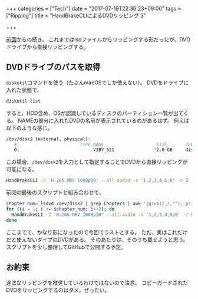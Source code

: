 +++
categories = ["Tech"]
date = "2017-07-19T22:36:23+09:00"
tags = ["Ripping"]
title = "HandBrakeCLIによるDVDリッピング 3"

+++

[前回](../ripping_2/)からの続き。
これまではisoファイルからリッピングする形だったが、DVDドライブから直接リッピングする。

<!--more-->

## DVDドライブのパスを取得
`diskutil`コマンドを使う（たぶんmacOSでしか使えない）。
DVDをドライブに入れた状態で、

```bash
diskutil list
```

すると、HDD含め、OSが認識しているディスクのパーティション一覧が出てくる。
NAMEの部分に入れたDVDの名前が表示されているのがあるはず。
例えば以下のような感じ。

```bash
/dev/disk2 (external, physical):
   #:                       TYPE NAME                    SIZE       IDENTIFIER
   0:                            VIBY_521               *2.0 GB     disk2
```

この場合、`/dev/disk2`を入力として指定することでDVDから直接リッピングが可能になる。

```bash
HandBrakeCLI -Z 'H.265 MKV 1080p30' --all-audio -s '1,2,3,4,5,6' -c 1 -i /dev/disk2 -o hoge_1.mkv
```

前回の最後のスクリプトと組み合わせて、

```bash
chapter_num=`lsdvd /dev/disk2 | grep Chapters | awk '{gsub(/,/,""); print $6}'`
for ((i = 1; i <= $chapter_num; i++)); do
  HandBrakeCLI -Z 'H.265 MKV 1080p30' --all-audio -s '1,2,3,4,5,6' -c $i -i /dev/disk2 -o hoge_$(printf %02d $i).mkv
done
```

ここまでで、かなり形になったので今回でラストとする。
ただ、実はこれだけだと使えないタイプのDVDがある。
そのあたりは、そのうち載せようと思う。スクリプトを少し整理してGitHubで公開する予定。


## お約束
違法なリッピングを推奨しているわけではないので注意。
コピーガードされたDVDをリッピングするのはダメ。ぜったい。
